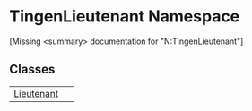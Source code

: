# TingenLieutenant Namespace


\[Missing &lt;summary&gt; documentation for "N:TingenLieutenant"\]



## Classes
<table>
<tr>
<td><a href="b69bb921-dfe3-9d33-591a-df9412ea4d78">Lieutenant</a></td>
<td> </td></tr>
</table>